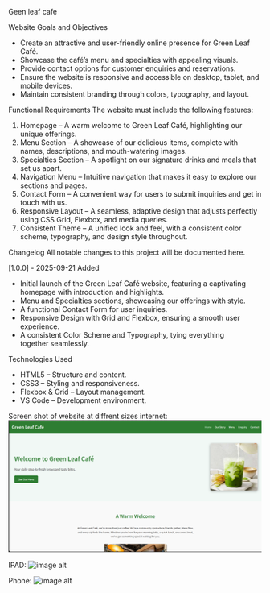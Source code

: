 Geen leaf cafe

Website Goals and Objectives
- Create an attractive and user-friendly online presence for Green Leaf Café.
- Showcase the café’s menu and specialties with appealing visuals.
- Provide contact options for customer enquiries and reservations.
- Ensure the website is responsive and accessible on desktop, tablet, and mobile devices.
- Maintain consistent branding through colors, typography, and layout.

Functional Requirements
The website must include the following features:
1. Homepage – A warm welcome to Green Leaf Café, highlighting our unique offerings.
2. Menu Section – A showcase of our delicious items, complete with names, descriptions, and mouth-watering images.
3. Specialties Section – A spotlight on our signature drinks and meals that set us apart.
4. Navigation Menu – Intuitive navigation that makes it easy to explore our sections and pages.
5. Contact Form – A convenient way for users to submit inquiries and get in touch with us.
6. Responsive Layout – A seamless, adaptive design that adjusts perfectly using CSS Grid, Flexbox, and media queries.
7. Consistent Theme – A unified look and feel, with a consistent color scheme, typography, and design style throughout.

Changelog
All notable changes to this project will be documented here.

[1.0.0] - 2025-09-21
Added
- Initial launch of the Green Leaf Café website, featuring a captivating homepage with introduction and highlights.
- Menu and Specialties sections, showcasing our offerings with style.
- A functional Contact Form for user inquiries.
- Responsive Design with Grid and Flexbox, ensuring a smooth user experience.
- A consistent Color Scheme and Typography, tying everything together seamlessly.

Technologies Used
- HTML5 – Structure and content.  
- CSS3 – Styling and responsiveness.  
- Flexbox & Grid – Layout management.  
- VS Code – Development environment.

Screen shot of website at diffrent sizes
internet:
![image alt](https://github.com/st10476957/Wede-poe-part2/blob/main/inter.png)

IPAD:
![image alt]()

Phone:
![image alt]()

